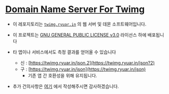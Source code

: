# [Domain Name Server For Twimg](https://twimg.ryuar.in/)

- 이 레포지토리는 [`twimg.ryuar.in`](https://twimg.ryuar.in/) 의 웹 서버 및 데몬 소프트웨어입니다.

- 이 프로젝트는 [GNU GENERAL PUBLIC LICENSE v3.0](LISENCE) 라이선스 하에 배포됩니다

- 타 앱이나 서비스에서도 측정 결과를 얻어올 수 있습니다
    - 신 : [https://twimg.ryuar.in/json.2](https://twimg.ryuar.in/json?2)
    - 구 : [https://twimg.ryuar.in/json](https://twimg.ryuar.in/json)
        - 기존 앱 간 호환성을 위해 유지됩니다.

- 추가 건의사항은 [여기](https://github.com/RyuaNerin/DNS-For-Twimg/issues) 에서 작성해주시면 감사하겠습니다.
